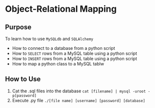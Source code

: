 # Object-Relational Mapping

## Purpose
To learn how to use `MySQLdb` and `SQLAlchemy`
- How to connect to a database from a python script
- How to `SELECT` rows from a MySQL table using a python script
- How to `INSERT` rows from a MySQL table using a python script
- How to map a python class to a MySQL tablw

## How to Use
1) Cat the .sql files into the database `cat [filename] | mysql -uroot -p[password]`
2) Execute .py file `./[file name] [username] [password] [database]`
